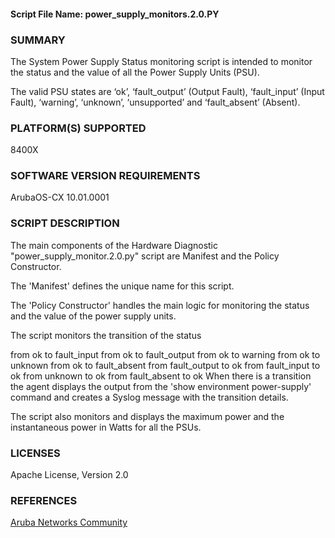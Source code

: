#### Script File Name: power\_supply\_monitors.2.0.PY

### SUMMARY
The System Power Supply Status monitoring script is intended to monitor the status and the value of all the Power Supply Units (PSU).

The valid PSU states are ‘ok’, ‘fault_output’ (Output Fault), ‘fault_input’ (Input Fault), ‘warning’, ‘unknown’, ‘unsupported’ and ‘fault_absent’ (Absent).   

### PLATFORM(S) SUPPORTED
8400X

### SOFTWARE VERSION REQUIREMENTS
ArubaOS-CX 10.01.0001

### SCRIPT DESCRIPTION
The main components of the Hardware Diagnostic "power_supply_monitor.2.0.py" script are Manifest and the Policy Constructor.   

The  'Manifest' defines the unique name for this script.

The 'Policy Constructor' handles the main logic for monitoring the status and the value of the power supply units.  

The script monitors the transition of the status

from ok to fault_input
from ok to fault_output
from ok to warning
from ok to unknown
from ok to fault_absent
from fault_output to ok
from fault_input to ok
from unknown to ok
from fault_absent to ok
When there is a transition the agent displays the output from the 'show environment power-supply' command and creates a Syslog message with the transition details.

The script also monitors and displays the maximum power and the instantaneous power in Watts for all the PSUs.


### LICENSES
Apache License, Version 2.0

### REFERENCES
[Aruba Networks Community](http://community.arubanetworks.com/t5/Network-Analytic-Engine/ct-p/NetworkAnalyticEngine)
